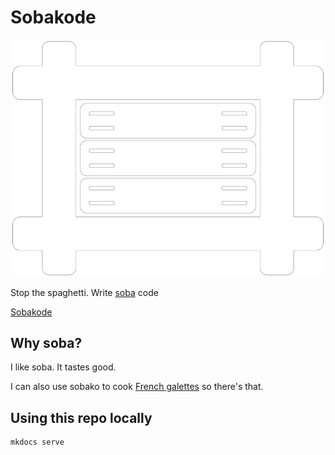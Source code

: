 # Sobakode

![Sobakode Logo](docs/assets/sobakode_logo.png)

Stop the spaghetti. Write [soba](https://en.wikipedia.org/wiki/Soba) code

[Sobakode](<https://blog.tolki.dev/sobakode/>)

## Why soba?

I like soba. It tastes good.

I can also use sobako to cook [French galettes](<https://en.wikipedia.org/wiki/Kaletez>) so there's that.

## Using this repo locally

```shell
mkdocs serve
```
